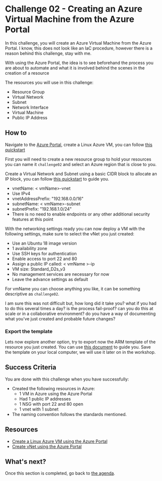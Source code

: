# Challenge 02 - Creating an Azure Virtual Machine from the Azure Portal

In this challenge, you will create an Azure Virtual Machine from the Azure Portal. I know, this does not look like an IaC procedure, however there is a reason behind this challenge, stay with me.

With using the Azure Portal, the idea is to see beforehand the process you are about to automate and what it is involved behind the scenes in the creation of a resource

The resources you will use in this challenge:

- Resource Group
- Virtual Network
- Subnet
- Network Interface
- Virtual Machine
- Public IP Address

## How to

Navigate to the [Azure Portal](https://portal.azure.com/), create a Linux Azure VM, you can follow [this quickstart](https://docs.microsoft.com/azure/virtual-machines/linux/quick-create-portal)

First you will need to create a new resource group to hold your resources you can name it `challenge02` and select an Azure region that is close to you.

Create a Virtual Network and Subnet using a basic CIDR block to allocate an IP block, you can follow [this quickstart](https://docs.microsoft.com/azure/virtual-network/quick-create-portal) to guide you.

- vnetName: < vmName>-vnet
- Use IPv4
- vnetAddressPrefix: "192.168.0.0/16"
- subnetName: < vmName>-subnet
- subnetPrefix: "192.168.1.0/24"
- There is no need to enable endpoints or any other additional security features at this point

With the networking settings ready you can now deploy a VM with the following settings, make sure to select the vNet you just created:

- Use an Ubuntu 18 image version
- 1 availability zone
- Use SSH keys for authentication
- Enable access to port 22 and 80
- Assign a public IP called: < vmName >-ip
- VM size: Standard_D2s_v3
- No management services are necessary for now
- Leave the advance settings as default

For vmName you can choose anything you like, it can be something descriptive as `challenge02`.

I am sure this was not difficult but, how long did it take you? what if you had to do this several times a day? is the process fail-proof? can you do this at scale or in a collaborative environment? do you have a way of documenting what you've just created and probable future changes?

### Export the template

Lets now explore another option, try to export now the ARM template of the resource you just created. You can use [this document](https://docs.microsoft.com/azure/azure-resource-manager/templates/export-template-portal#export-template-from-a-resource-group) to guide you. Save the template on your local computer, we will use it later on in the workshop.

## Success Criteria

You are done with this challenge when you have successfully:

- Created the following resources in Azure:
  - 1 VM in Azure using the Azure Portal
  - Had 1 public IP addresses
  - 1 NSG with port 22 and 80 open
  - 1 vnet with 1 subnet
- The naming convention follows the standards mentioned.

## Resources

- [Create a Linux Azure VM using the Azure Portal](https://docs.microsoft.com/azure/virtual-machines/linux/quick-create-portal)
- [Create vNet using the Azure Portal](https://docs.microsoft.com/azure/virtual-network/quick-create-portal)

## What's next?

Once this section is completed, go back to [the agenda](../../README.md).
